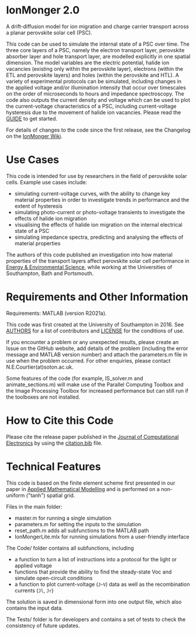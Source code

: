# IonMonger 2.0

A drift-diffusion model for ion migration and charge carrier transport across a planar perovskite solar cell (PSC).

This code can be used to simulate the internal state of a PSC over time. The three core layers of a PSC, namely the electron transport layer, perovskite absorber layer and hole transport layer, are modelled explicitly in one spatial dimension. The model variables are the electric potential, halide ion vacancies (existing only within the perovskite layer), electrons (within the ETL and perovskite layers) and holes (within the perovskite and HTL). A variety of experimental protocols can be simulated, including changes in the applied voltage and/or illumination intensity that occur over timescales on the order of microseconds to hours and impedance spectroscopy. The code also outputs the current density and voltage which can be used to plot the current-voltage characteristics of a PSC, including current-voltage hysteresis due to the movement of halide ion vacancies. Please read the [GUIDE](GUIDE.md) to get started.

For details of changes to the code since the first release, see the Changelog on the [IonMonger Wiki](https://github.com/PerovskiteSCModelling/IonMonger/wiki).


# Use Cases

This code is intended for use by researchers in the field of perovskite solar cells. Example use cases include:

- simulating current-voltage curves, with the ability to change key material properties in order to investigate trends in performance and the extent of hysteresis
- simulating photo-current or photo-voltage transients to investigate the effects of halide ion migration
- visualising the effects of halide ion migration on the internal electrical state of a PSC
- simulating impedance spectra, predicting and analysing the effects of material properties

The authors of this code published an investigation into how material properties of the transport layers affect perovskite solar cell performance in [Energy & Environmental Science](https://doi.org/10.1039/C8EE01576G), while working at the Universities of Southampton, Bath and Portsmouth.


# Requirements and Other Information

Requirements: MATLAB (version R2021a).

This code was first created at the University of Southampton in 2016. See [AUTHORS](AUTHORS.md) for a list of contributors and [LICENSE](LICENSE) for the conditions of use.

If you encounter a problem or any unexpected results, please create an Issue on the GitHub website, add details of the problem (including the error message and MATLAB version number) and attach the parameters.m file in use when the problem occurred. For other enquiries, please contact N.E.Courtier(at)soton.ac.uk.

Some features of the code (for example, IS_solver.m and animate_sections.m) will make use of the Parallel Computing Toolbox and the Image Processing Toolbox for increased performance but can still run if the toolboxes are not installed.


# How to Cite this Code

Please cite the release paper published in the [Journal of Computational Electronics](https://link.springer.com/article/10.1007/s10825-019-01396-2) by using the [citation.bib](citation.bib) file.


# Technical Features

This code is based on the finite element scheme first presented in our paper in [Applied Mathematical Modelling](https://doi.org/10.1016/j.apm.2018.06.051) and is performed on a non-uniform ("tanh") spatial grid.

Files in the main folder:
  - master.m for running a single simulation
  - parameters.m for setting the inputs to the simulation
  - reset_path.m adds all subfunctions to the MATLAB path
  - IonMongerLite.mlx for running simulations from a user-friendly interface

The Code/ folder contains all subfunctions, including
  - a function to turn a list of instructions into a protocol for the light or applied voltage
  - functions that provide the ability to find the steady-state Voc and simulate open-circuit conditions
  - a function to plot current-voltage (`J`-`V`) data as well as the recombination currents (`Jl`, `Jr`)

The solution is saved in dimensional form into one output file, which also contains the input data.

The Tests/ folder is for developers and contains a set of tests to check the consistency of future updates.
